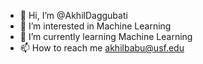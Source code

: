 - 👋 Hi, I’m @AkhilDaggubati
- 👀 I’m interested in Machine Learning
- 🌱 I’m currently learning Machine Learning
- 📫 How to reach me akhilbabu@usf.edu

<!---
AkhilDaggubati/AkhilDaggubati is a ✨ special ✨ repository because its `README.md` (this file) appears on your GitHub profile.
You can click the Preview link to take a look at your changes.
--->
